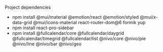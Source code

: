 Project dependencies
- npm install @mui/material @emotion/react @emotion/styled @mui/x-data-grid @mui/icons-material react-router-dom@6 formik yup
- npm install react-pro-sidebar
- npm install   @fullcalendar/core   @fullcalendar/daygrid   @fullcalendar/timegrid   @fullcalendar/list @nivo/core @nivo/pie @nivo/line @nivo/bar @nivo/geo